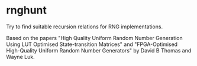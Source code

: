 # rnghunt

Try to find suitable recursion relations for RNG implementations.

Based on the papers "High Quality Uniform Random Number Generation Using 
LUT Optimised State-transition Matrices" and "FPGA-Optimised High-Quality
Uniform Random Number Generators" by David B Thomas and Wayne Luk.
